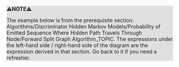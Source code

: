 <div style="margin:2em; background-color: #e0e0e0;">

<strong>⚠️NOTE️️️⚠️</strong>

The example below is from the prerequisite section: Algorithms/Discriminator Hidden Markov Models/Probability of Emitted Sequence Where Hidden Path Travels Through Node/Forward Split Graph Algorithm_TOPIC. The expressions under the left-hand side / right-hand side of the diagram are the expression derived in that section. Go back to it if you need a refresher.
</div>


